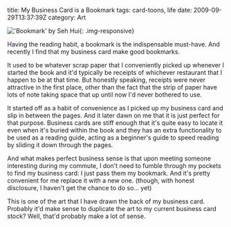 title: My Business Card is a Bookmark
tags: card-toons, life
date: 2009-09-29T13:37:39Z
category: Art

!['Bookmark' by Seh Hui]({static}/images/2009/09/Bookmark-small.jpg){: .img-responsive}

Having the reading habit, a bookmark is the indispensable must-have. And recently I find that my business card make good bookmarks.

It used to be whatever scrap paper that I conveniently picked up whenever I started the book and it'd typically be receipts of whichever restaurant that I happen to be at that time. But honestly speaking, receipts were never attractive in the first place, other than the fact that the strip of paper have lots of note taking space that up until now I'd never bothered to use.

It started off as a habit of convenience as I picked up my business card and slip in between the pages. And it later dawn on me that it is just perfect for that purpose. Business cards are stiff enough that it's quite easy to locate it even when it's buried within the book and they has an extra functionality to be used as a reading guide, acting as a beginner's guide to speed reading by sliding it down through the pages.

And what makes perfect business sense is that upon meeting someone interesting during my commute, I don't need to fumble through my pockets to find my business card: I just pass them my bookmark. And it's pretty convenient for me replace it with a new one. (though, with honest disclosure, I haven't get the chance to do so… yet)

This is one of the art that I have drawn the back of my business card. Probably it'd make sense to duplicate the art to my current business card stock? Well, that'd probably make a lot of sense.
